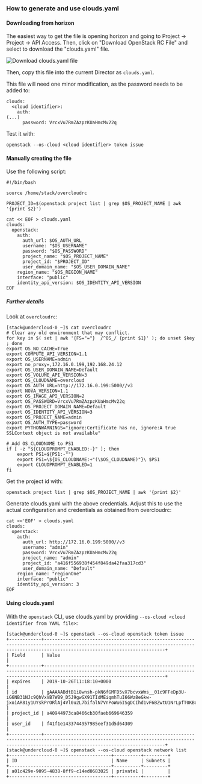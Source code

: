 ### How to generate and use clouds.yaml ###

#### Downloading from horizon ####

The easiest way to get the file is opening horizon and going to Project -> Project -> API Access. 
Then, click on "Download OpenStack RC File" and select to download the "clouds.yaml" file. 

![Download clouds.yaml file](https://raw.githubusercontent.com/andreaskaris/blog/master/clouds_yaml.png)

Then, copy this file into the current Director as `clouds.yaml`. 

This file will need one minor modification, as the password needs to be added to:
~~~
clouds:
  <cloud identifier>:
    auth:
(...)
      password: VrcxVu7RmZAzpzKUaHmcMv22q
~~~

Test it with:
~~~
openstack --os-cloud <cloud identifier> token issue
~~~

#### Manually creating the file ####

Use the following script:
~~~
#!/bin/bash

source /home/stack/overcloudrc

PROJECT_ID=$(openstack project list | grep $OS_PROJECT_NAME | awk '{print $2}')

cat << EOF > clouds.yaml
clouds:
  openstack:
    auth:
      auth_url: $OS_AUTH_URL
      username: "$OS_USERNAME"
      password: "$OS_PASSWORD"
      project_name: "$OS_PROJECT_NAME"
      project_id: "$PROJECT_ID"
      user_domain_name: "$OS_USER_DOMAIN_NAME"
    region_name: "$OS_REGION_NAME"
    interface: "public"
    identity_api_version: $OS_IDENTITY_API_VERSION
EOF
~~~

##### Further details #####

Look at `overcloudrc`:
~~~
[stack@undercloud-0 ~]$ cat overcloudrc 
# Clear any old environment that may conflict.
for key in $( set | awk '{FS="="}  /^OS_/ {print $1}' ); do unset $key ; done
export OS_NO_CACHE=True
export COMPUTE_API_VERSION=1.1
export OS_USERNAME=admin
export no_proxy=,172.16.0.199,192.168.24.12
export OS_USER_DOMAIN_NAME=Default
export OS_VOLUME_API_VERSION=3
export OS_CLOUDNAME=overcloud
export OS_AUTH_URL=http://172.16.0.199:5000//v3
export NOVA_VERSION=1.1
export OS_IMAGE_API_VERSION=2
export OS_PASSWORD=VrcxVu7RmZAzpzKUaHmcMv22q
export OS_PROJECT_DOMAIN_NAME=Default
export OS_IDENTITY_API_VERSION=3
export OS_PROJECT_NAME=admin
export OS_AUTH_TYPE=password
export PYTHONWARNINGS="ignore:Certificate has no, ignore:A true SSLContext object is not available"

# Add OS_CLOUDNAME to PS1
if [ -z "${CLOUDPROMPT_ENABLED:-}" ]; then
    export PS1=${PS1:-""}
    export PS1=\${OS_CLOUDNAME:+"(\$OS_CLOUDNAME)"}\ $PS1
    export CLOUDPROMPT_ENABLED=1
fi
~~~

Get the project id with:
~~~
openstack project list | grep $OS_PROJECT_NAME | awk '{print $2}'
~~~

Generate clouds.yaml with the above credentials. Adjust this to use the actual configuration and credentials as obtained from overcloudrc:
~~~
cat <<'EOF' > clouds.yaml
clouds:
  openstack:
    auth:
      auth_url: http://172.16.0.199:5000//v3
      username: "admin"
      password: VrcxVu7RmZAzpzKUaHmcMv22q
      project_name: "admin"
      project_id: "a416f556938f454f849da42faa317cd3"
      user_domain_name: "Default"
    region_name: "regionOne"
    interface: "public"
    identity_api_version: 3
EOF
~~~

#### Using clouds.yaml ####

With the `openstack` CLI, use clouds.yaml by providing `--os-cloud <cloud identifier from YAML file>`:
~~~
[stack@undercloud-0 ~]$ openstack --os-cloud openstack token issue
+------------+-----------------------------------------------------------------------------------------------------------------------------------------------------------------------------------------+
| Field      | Value                                                                                                                                                                                   |
+------------+-----------------------------------------------------------------------------------------------------------------------------------------------------------------------------------------+
| expires    | 2019-10-26T11:18:10+0000                                                                                                                                                                |
| id         | gAAAAABdtB1i8wnsh-pkN6fGMFD5vX7bcvxWms__01c9FFeDp3U-iG6NB31NJc9QhVxVB7WB9_D5J9gwGX91TIdMEiqmhTuI66Wz8eGkw-jxoiAR81y1UYskPrORlAj4Vl0u2L7bifalN7VnPoWu6ISgDCIhd1vF6BZwtU1NrLpfT0KBqMX83_Q |
| project_id | a40944973ca8466cb30faeb669646359                                                                                                                                                        |
| user_id    | f41f1e1433744957985eef31d5d64309                                                                                                                                                        |
+------------+-----------------------------------------------------------------------------------------------------------------------------------------------------------------------------------------+
[stack@undercloud-0 ~]$ openstack --os-cloud openstack network list
+--------------------------------------+----------+---------+
| ID                                   | Name     | Subnets |
+--------------------------------------+----------+---------+
| a01c429e-9095-4838-8ff9-c14ed0683025 | private1 |         |
+--------------------------------------+----------+---------+
~~~
